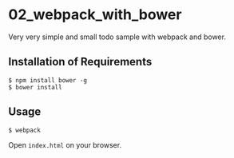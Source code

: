 # 02_webpack_with_bower

Very very simple and small todo sample with webpack and bower.

## Installation of Requirements

``` console
$ npm install bower -g
$ bower install
```

## Usage

``` console
$ webpack
```

Open `index.html` on your browser.
